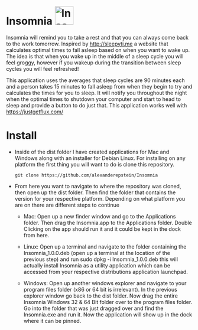 # Insomnia <img src="https://github.com/alexanderepstein/Insomnia/blob/master/sleep.png" alt="Insomnia Logo" style="width:50;height:50;">

Insomnia will remind you to take a rest and that you can always come back to the work tomorrow.
Inspired by http://sleepyti.me a website that calculates optimal times to fall asleep based on when you want to wake up.
The idea is that when you wake up in the middle of a sleep cycle you will feel groggy, however if you wakeup during the
transition between sleep cycles you will feel refreshed!

This application uses the averages that sleep cycles are 90 minutes each and a person takes 15 minutes to fall asleep from when they begin to try and calculates the times for you to sleep. It will notify you throughout the night when the optimal times to shutdown your computer and start to head to sleep and provide a button to do just that. This application works well with https://justgetflux.com/  


# Install

* Inside of the dist folder I have created applications for Mac and Windows along with an installer for Debian Linux. For installing on any platform the first thing you will want to do is clone this repository.

      git clone https://github.com/alexanderepstein/Insomnia
* From here you want to navigate to where the repository was cloned, then open up the dist folder. Then find the folder that contains the version for your respective platform.  Depending on what platform you are on there are different steps to continue

    * Mac: Open up a new finder window and go to the Applications folder. Then drag the Insomnia.app to the Applications folder. Double Clicking on the app should run it and it could be kept in the dock from here.

    * Linux: Open up a terminal and navigate to the folder containing the Insomnia_1.0.0.deb (open up a terminal at the location of the previous step) and run
            sudo dpkg -i Insomnia_1.0.0.deb
    this will actually install Insomnia as a utility application which can be accessed from your respective distributions application launchpad.

    * Windows: Open up another windows explorer and navigate to your program files folder (x86 or 64 bit is irrelevant). In the previous explorer window go back to the dist folder. Now drag the entire Insomnia Windows 32 & 64 Bit folder over to the program files folder. Go into the folder that was just dragged over and find the Insomnia.exe and run it. Now the application will show up in the dock where it can be pinned.
